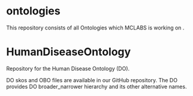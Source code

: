 # ontologies
This repository consists of all Ontologies which MCLABS is working on . 

# HumanDiseaseOntology
Repository for the Human Disease Ontology (DO).

DO skos and OBO files are available in our GitHub repository. The DO provides DO broader_narrower hierarchy and its other alternative names.
